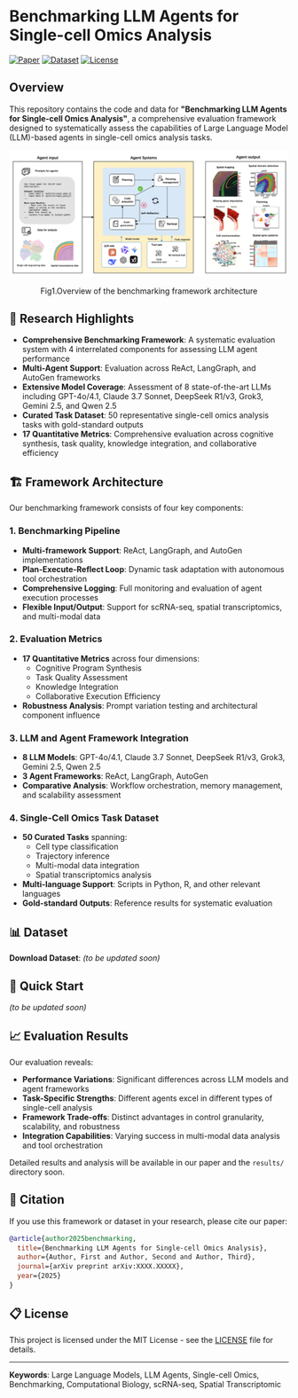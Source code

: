 # Benchmarking LLM Agents for Single-cell Omics Analysis

[![Paper](https://img.shields.io/badge/Paper-arXiv-red)](https://arxiv.org/abs/XXXX.XXXXX) [![Dataset](https://img.shields.io/badge/Dataset-Available-blue)](https://claude.ai/chat/89eaffbd-376e-46dc-bdf7-2db7db858d04#dataset) [![License](https://img.shields.io/badge/License-MIT-yellow)](https://opensource.org/licenses/MIT)

## Overview

This repository contains the code and data for **"Benchmarking LLM Agents for Single-cell Omics Analysis"**, a comprehensive evaluation framework designed to systematically assess the capabilities of Large Language Model (LLM)-based agents in single-cell omics analysis tasks.

![Framework Overview](./asserts/framework.png)<p align="center">
Fig1.Overview of the benchmarking framework architecture
</p>

## 🔬 Research Highlights

- **Comprehensive Benchmarking Framework**: A systematic evaluation system with 4 interrelated components for assessing LLM agent performance
- **Multi-Agent Support**: Evaluation across ReAct, LangGraph, and AutoGen frameworks
- **Extensive Model Coverage**: Assessment of 8 state-of-the-art LLMs including GPT-4o/4.1, Claude 3.7 Sonnet, DeepSeek R1/v3, Grok3, Gemini 2.5, and Qwen 2.5
- **Curated Task Dataset**: 50 representative single-cell omics analysis tasks with gold-standard outputs
- **17 Quantitative Metrics**: Comprehensive evaluation across cognitive synthesis, task quality, knowledge integration, and collaborative efficiency

## 🏗️ Framework Architecture

Our benchmarking framework consists of four key components:

### 1. Benchmarking Pipeline

- **Multi-framework Support**: ReAct, LangGraph, and AutoGen implementations
- **Plan-Execute-Reflect Loop**: Dynamic task adaptation with autonomous tool orchestration
- **Comprehensive Logging**: Full monitoring and evaluation of agent execution processes
- **Flexible Input/Output**: Support for scRNA-seq, spatial transcriptomics, and multi-modal data

### 2. Evaluation Metrics

- **17 Quantitative Metrics** across four dimensions:
    - Cognitive Program Synthesis
    - Task Quality Assessment
    - Knowledge Integration
    - Collaborative Execution Efficiency
- **Robustness Analysis**: Prompt variation testing and architectural component influence

### 3. LLM and Agent Framework Integration

- **8 LLM Models**: GPT-4o/4.1, Claude 3.7 Sonnet, DeepSeek R1/v3, Grok3, Gemini 2.5, Qwen 2.5
- **3 Agent Frameworks**: ReAct, LangGraph, AutoGen
- **Comparative Analysis**: Workflow orchestration, memory management, and scalability assessment

### 4. Single-Cell Omics Task Dataset

- **50 Curated Tasks** spanning:
    - Cell type classification
    - Trajectory inference
    - Multi-modal data integration
    - Spatial transcriptomics analysis
- **Multi-language Support**: Scripts in Python, R, and other relevant languages
- **Gold-standard Outputs**: Reference results for systematic evaluation

## 📊 Dataset

**Download Dataset**: *(to be updated soon)*

## 🚀 Quick Start

*(to be updated soon)*

## 📈 Evaluation Results

Our evaluation reveals:

- **Performance Variations**: Significant differences across LLM models and agent frameworks
- **Task-Specific Strengths**: Different agents excel in different types of single-cell analysis
- **Framework Trade-offs**: Distinct advantages in control granularity, scalability, and robustness
- **Integration Capabilities**: Varying success in multi-modal data analysis and tool orchestration

Detailed results and analysis will be available in our paper and the `results/` directory soon.


## 📄 Citation

If you use this framework or dataset in your research, please cite our paper:

```bibtex
@article{author2025benchmarking,
  title={Benchmarking LLM Agents for Single-cell Omics Analysis},
  author={Author, First and Author, Second and Author, Third},
  journal={arXiv preprint arXiv:XXXX.XXXXX},
  year={2025}
}
```


## 📋 License

This project is licensed under the MIT License - see the [LICENSE](https://opensource.org/licenses/MIT) file for details.


---

**Keywords**: Large Language Models, LLM Agents, Single-cell Omics, Benchmarking, Computational Biology, scRNA-seq, Spatial Transcriptomic
